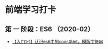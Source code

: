 # 前端学习打卡


## 第 一 阶段：ES6 （2020-02）
- [【入门1-1】认识es6中的const&let，模版字符串](https://github.com/yaogengzhu/Learning-notes/issues/1)